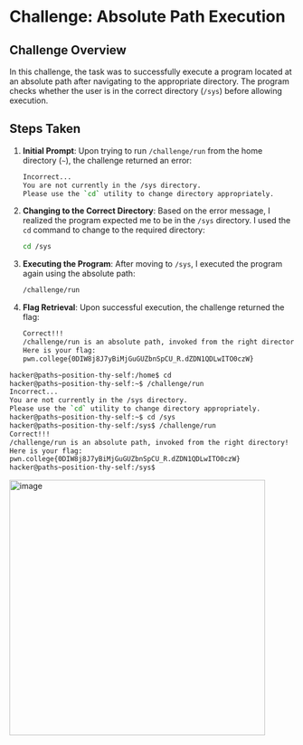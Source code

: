 # Challenge: Absolute Path Execution

## Challenge Overview

In this challenge, the task was to successfully execute a program located at an absolute path after navigating to the appropriate directory. The program checks whether the user is in the correct directory (`/sys`) before allowing execution.

## Steps Taken

1. **Initial Prompt**: 
   Upon trying to run `/challenge/run` from the home directory (`~`), the challenge returned an error:
   ```bash
   Incorrect...
   You are not currently in the /sys directory.
   Please use the `cd` utility to change directory appropriately.
   ```

2. **Changing to the Correct Directory**:
   Based on the error message, I realized the program expected me to be in the `/sys` directory. I used the `cd` command to change to the required directory:
   ```bash
   cd /sys
   ```

3. **Executing the Program**:
   After moving to `/sys`, I executed the program again using the absolute path:
   ```bash
   /challenge/run
   ```

4. **Flag Retrieval**:
   Upon successful execution, the challenge returned the flag:
   ```bash
   Correct!!!
   /challenge/run is an absolute path, invoked from the right directory!
   Here is your flag:
   pwn.college{0DIW8j8J7yBiMjGuGUZbnSpCU_R.dZDN1QDLwITO0czW}
   ```
```bash
hacker@paths~position-thy-self:/home$ cd
hacker@paths~position-thy-self:~$ /challenge/run
Incorrect...
You are not currently in the /sys directory.
Please use the `cd` utility to change directory appropriately.
hacker@paths~position-thy-self:~$ cd /sys
hacker@paths~position-thy-self:/sys$ /challenge/run
Correct!!!
/challenge/run is an absolute path, invoked from the right directory!
Here is your flag:
pwn.college{0DIW8j8J7yBiMjGuGUZbnSpCU_R.dZDN1QDLwITO0czW}
hacker@paths~position-thy-self:/sys$ 
```


<img width="452" alt="image" src="https://github.com/user-attachments/assets/c0689339-d939-4ad8-b0f8-a9123b7f4911">
